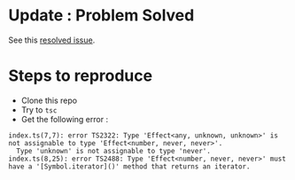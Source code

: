 # Update : Problem Solved

See this [resolved issue](https://github.com/Effect-TS/effect/issues/4596#issuecomment-2720161503).

# Steps to reproduce

- Clone this repo
- Try to `tsc`
- Get the following error : 

```
index.ts(7,7): error TS2322: Type 'Effect<any, unknown, unknown>' is not assignable to type 'Effect<number, never, never>'.
  Type 'unknown' is not assignable to type 'never'.
index.ts(8,25): error TS2488: Type 'Effect<number, never, never>' must have a '[Symbol.iterator]()' method that returns an iterator.
```
